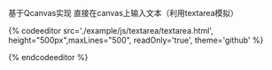 基于Qcanvas实现 直接在canvas上输入文本（利用textarea模拟）

{% codeeditor   src='./example/js/textarea/textarea.html', height="500px",maxLines="500", readOnly='true', theme='github' %}

{% endcodeeditor %}

